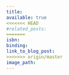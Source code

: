 ```yaml
---
title:
available: true
<<<<<<< HEAD
#related_posts:
=======
isbn:
binding:
link_to_blog_post:
>>>>>>> origin/master
image_path:
---
```

